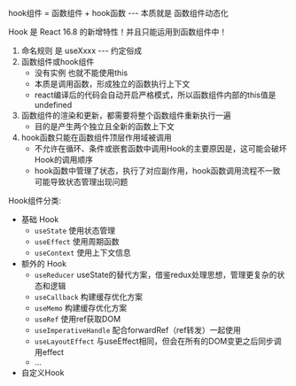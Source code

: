 hook组件 = 函数组件 + hook函数 --- 本质就是 函数组件动态化



Hook 是 React 16.8 的新增特性！并且只能运用到函数组件中！

1. 命名规则 是 useXxxx --- 约定俗成
2. 函数组件或hook组件 
   + 没有实例 也就不能使用this
   + 本质是调用函数，形成独立的函数执行上下文
   + react编译后的代码会自动开启严格模式，所以函数组件内部的this值是undefined
3. 函数组件的渲染和更新，都需要将整个函数组件重新执行一遍
   + 目的是产生两个独立且全新的函数上下文
4. hook函数只能在函数组件顶层作用域被调用
   + 不允许在循环、条件或嵌套函数中调用Hook的主要原因是，这可能会破坏Hook的调用顺序
   + hook函数中管理了状态，执行了对应副作用，hook函数调用流程不一致可能导致状态管理出现问题



Hook组件分类:

- 基础 Hook
  - `useState` 使用状态管理
  - `useEffect` 使用周期函数
  - `useContext` 使用上下文信息
- 额外的 Hook
  - `useReducer` useState的替代方案，借鉴redux处理思想，管理更复杂的状态和逻辑
  - `useCallback` 构建缓存优化方案
  - `useMemo` 构建缓存优化方案
  - `useRef` 使用ref获取DOM
  - `useImperativeHandle` 配合forwardRef（ref转发）一起使用
  - `useLayoutEffect` 与useEffect相同，但会在所有的DOM变更之后同步调用effect
  - …
- 自定义Hook